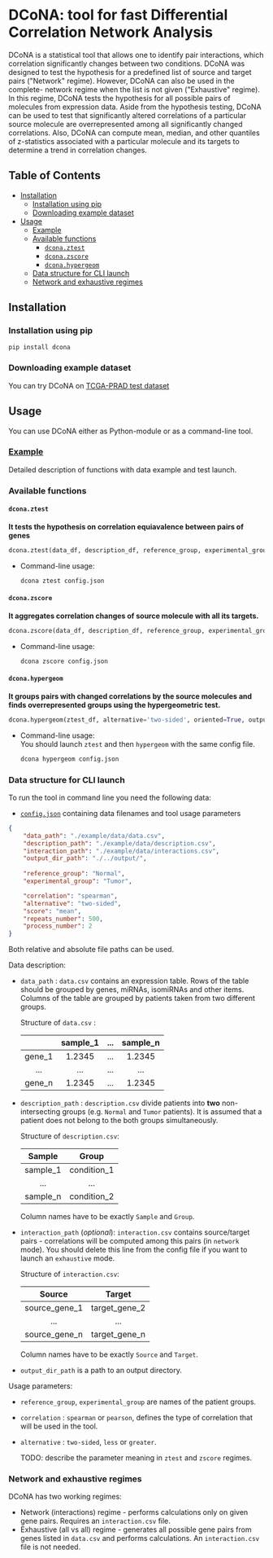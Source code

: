 # DCoNA: tool for fast Differential Correlation Network Analysis
DCoNA is a statistical tool that allows one to identify pair interactions, which correlation significantly changes between two conditions. DCoNA was designed to test the hypothesis for a predefined list of source and target pairs ("Network" regime). However, DCoNA can also be used in the complete- network regime when the list is not given ("Exhaustive" regime). In this regime, DCoNA tests the hypothesis for all possible pairs of molecules from expression data.
Aside from the hypothesis testing, DCoNA can be used to test that significantly altered correlations of a particular source molecule are overrepresented among all significantly changed correlations. Also, DCoNA can compute mean, median, and other quantiles of z-statistics associated with a particular molecule and its targets to determine a trend in correlation changes.

<!-- START doctoc generated TOC please keep comment here to allow auto update -->
<!-- DON'T EDIT THIS SECTION, INSTEAD RE-RUN doctoc TO UPDATE -->
## Table of Contents

- [Installation](#installation)
  - [Installation using pip](#installation-using-pip)
  - [Downloading example dataset](#downloading-example-dataset)
- [Usage](#usage)
  - [Example](#example)
  - [Available functions](#available-functions)
    - [`dcona.ztest`](#dconaztest)
    - [`dcona.zscore`](#dconazscore)
    - [`dcona.hypergeom`](#dconahypergeom)
  - [Data structure for CLI launch](#data-structure-for-cli-launch)
  - [Network and exhaustive regimes](#network-and-exhaustive-regimes)

<!-- END doctoc generated TOC please keep comment here to allow auto update -->


## Installation

### Installation using pip
```
pip install dcona
```
### Downloading example dataset
You can try DCoNA on [TCGA-PRAD test dataset](https://eduhseru-my.sharepoint.com/:f:/g/personal/azhiyanov_hse_ru/Eo6INCepVSBDogyS5E9q-PkBDz_n_QDKUBf9kDcqHllpBw?e=kJdTdQ)



## Usage
You can use DCoNA either as Python-module or as a command-line tool.

### [Example](example/example.ipynb)
Detailed description of functions with data example and test launch.

### Available functions
#### `dcona.ztest`
**It tests the hypothesis on correlation equiavalence between pairs of genes**
``` python
dcona.ztest(data_df, description_df, reference_group, experimental_group, correlation='spearman', alternative='two-sided', interaction=None, repeats_number=None, output_dir=None, process_number=None)
```
* Command-line usage:
  ``` bash
  dcona ztest config.json
  ```

#### `dcona.zscore`
**It aggregates correlation changes of source molecule with all its targets.**  
``` python
dcona.zscore(data_df, description_df, reference_group, experimental_group, correlation='spearman', score='mean', alternative='two-sided', interaction=None, repeats_number=None, output_dir=None, process_number=None)
```
* Command-line usage:
  ``` bash
  dcona zscore config.json
  ```

#### `dcona.hypergeom`
**It groups pairs with changed correlations by the source molecules and finds overrepresented groups using the hypergeometric test.**  
``` python
dcona.hypergeom(ztest_df, alternative='two-sided', oriented=True, output_dir=None)
```
* Command-line usage:  
  You should launch `ztest` and then `hypergeom` with the same config file.
  ``` bash
  dcona hypergeom config.json
  ```

### Data structure for CLI launch
To run the tool in command line you need the following data:

* [`config.json`](example/configs/config.json) containing data filenames and tool usage parameters
```json
{
	"data_path": "./example/data/data.csv",
	"description_path": "./example/data/description.csv",
	"interaction_path": "./example/data/interactions.csv",
	"output_dir_path": "./../output/",
	
	"reference_group": "Normal",
	"experimental_group": "Tumor",

	"correlation": "spearman",
	"alternative": "two-sided",
	"score": "mean",
	"repeats_number": 500,
	"process_number": 2
}
```
Both relative and absolute file paths can be used.

Data description:

* `data_path` : `data.csv` contains an expression table. Rows of the table should be grouped by genes, miRNAs, isomiRNAs and other items. Columns of the table are grouped by patients taken from two different groups.

  Structure of `data.csv` :

  |        | sample_1 | ...  | sample_n |
  | :----: | :------: | :--: | :------: |
  | gene_1 |  1.2345  | ...  |  1.2345  |
  |  ...   |   ...    | ...  |   ...    |
  | gene_n |  1.2345  | ...  |  1.2345  |

  

* `description_path` : `description.csv` divide patients into **two** non-intersecting groups (e.g. `Normal` and `Tumor` patients). It is assumed that a patient does not belong to the both groups simultaneously.

  Structure of `description.csv`:

  |  Sample  |    Group    |
  | :------: | :---------: |
  | sample_1 | condition_1 |
  |   ...    |     ...     |
  | sample_n | condition_2 |

  Column names have to be exactly `Sample` and `Group`.

* `interaction_path` (*optional*): `interaction.csv` contains source/target pairs - correlations will be computed among this pairs (in `network` mode). You should delete this line from the config file if you want to launch an `exhaustive` mode.

  Structure of `interaction.csv`:

  |    Source     |    Target     |
  | :-----------: | :-----------: |
  | source_gene_1 | target_gene_2 |
  |      ...      |      ...      |
  | source_gene_n | target_gene_n |

  Column names have to be exactly `Source` and `Target`.

* `output_dir_path` is a path to an output directory.

Usage parameters:

* `reference_group`, `experimental_group` are names of the patient groups.

* `correlation` : `spearman` or `pearson`, defines the type of correlation that will be used in the tool.

* `alternative` : `two-sided`, `less` or `greater`. 

  TODO: describe the parameter meaning in `ztest` and `zscore` regimes.



### Network and exhaustive regimes

DCoNA has two working regimes:

* Network (interactions) regime - performs calculations only on given gene pairs. Requires an `interaction.csv` file.
* Exhaustive (all vs all) regime - generates all possible gene pairs from genes listed in `data.csv` and performs calculations. An `interaction.csv` file is not needed.
